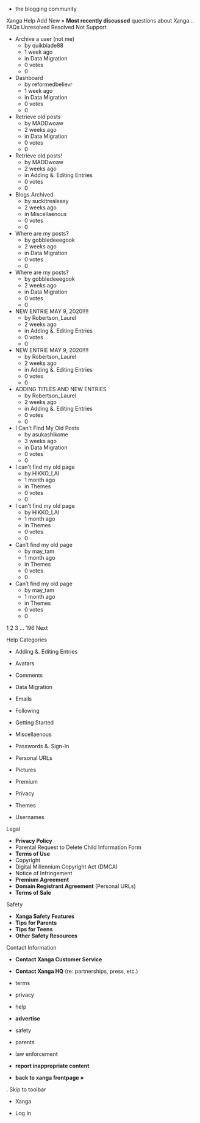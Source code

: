 *   the blogging community

Xanga Help Add New » **Most recently discussed** questions about Xanga… FAQs Unresolved Resolved Not Support

*   Archive a user (not me)
    *   by quikblade88
    *   1 week ago
    *   in Data Migration
    *   0 votes
    *   0
*   Dashboard
    *   by reformedbelievr
    *   1 week ago
    *   in Data Migration
    *   0 votes
    *   0
*   Retrieve old posts
    *   by MADDwoaw
    *   2 weeks ago
    *   in Data Migration
    *   0 votes
    *   0
*   Retrieve old posts!
    *   by MADDwoaw
    *   2 weeks ago
    *   in Adding &. Editing Entries
    *   0 votes
    *   0
*   Blogs Archived
    *   by suckitrealeasy
    *   2 weeks ago
    *   in Miscellaenous
    *   0 votes
    *   0
*   Where are my posts?
    *   by gobbledeeegook
    *   2 weeks ago
    *   in Data Migration
    *   0 votes
    *   0
*   Where are my posts?
    *   by gobbledeeegook
    *   2 weeks ago
    *   in Data Migration
    *   0 votes
    *   0
*   NEW ENTRIE MAY 9, 2020!!!!
    *   by Robertson\_Laurel
    *   2 weeks ago
    *   in Adding &. Editing Entries
    *   0 votes
    *   0
*   NEW ENTRIE MAY 9, 2020!!!!
    *   by Robertson\_Laurel
    *   2 weeks ago
    *   in Adding &. Editing Entries
    *   0 votes
    *   0
*   ADDING TITLES AND NEW ENTRIES
    *   by Robertson\_Laurel
    *   2 weeks ago
    *   in Adding &. Editing Entries
    *   0 votes
    *   0
*   I Can't Find My Old Posts
    *   by asukashikome
    *   3 weeks ago
    *   in Data Migration
    *   0 votes
    *   0
*   I can't find my old page
    *   by HIKKO\_LAI
    *   1 month ago
    *   in Themes
    *   0 votes
    *   0
*   I can't find my old page
    *   by HIKKO\_LAI
    *   1 month ago
    *   in Themes
    *   0 votes
    *   0
*   Can’t find my old page
    *   by may\_tam
    *   1 month ago
    *   in Themes
    *   0 votes
    *   0
*   Can’t find my old page
    *   by may\_tam
    *   1 month ago
    *   in Themes
    *   0 votes
    *   0

1 2 3 ... 196 Next

Help Categories

*   Adding &. Editing Entries
*   Avatars
*   Comments
*   Data Migration
*   Emails
*   Following
*   Getting Started
*   Miscellaenous

*   Passwords &. Sign-In
*   Personal URLs
*   Pictures
*   Premium
*   Privacy
*   Themes
*   Usernames

Legal

*   **Privacy Policy**
*   Parental Request to Delete Child Information Form
*   **Terms of Use**
*   Copyright
*   Digital Millennium Copyright Act (DMCA)
*   Notice of Infringement
*   **Premium Agreement**
*   **Domain Registrant Agreement** (Personal URLs)
*   **Terms of Sale**

Safety

*   **Xanga Safety Features**
*   **Tips for Parents**
*   **Tips for Teens**
*   **Other Safety Resources**

Contact Information

*   **Contact Xanga Customer Service**
*   **Contact Xanga HQ** (re: partnerships, press, etc.)

*   terms
*   privacy
*   help
*   **advertise**

*   safety
*   parents
*   law enforcement
*   **report inappropriate content**

*   **back to xanga frontpage »**

<img src="http://pixel.quantserve.com/pixel/p-87h-iNOVooym2.gif" style="display: none" height="1" width="1" alt="Quantcast"/>. Skip to toolbar

*   Xanga

*   Log In